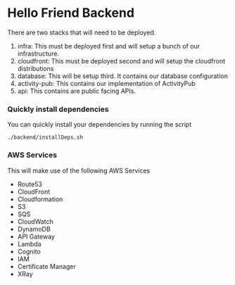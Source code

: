 # Hello Friend Backend

There are two stacks that will need to be deployed.

1. infra: This must be deployed first and will setup a bunch of our infrastructure.
2. cloudfront: This must be deployed second and will setup the cloudfront distributions
3. database: This will be setup third. It contains our database configuration
4. activity-pub: This contains our implementation of ActivityPub
5. api: This contains are public facing APIs.

### Quickly install dependencies

You can quickly install your dependencies by running the script

`./backend/installDeps.sh`

### AWS Services

This will make use of the following AWS Services

- Route53
- CloudFront
- Cloudformation
- S3
- SQS
- CloudWatch
- DynamoDB
- API Gateway
- Lambda
- Cognito
- IAM
- Certificate Manager
- XRay
